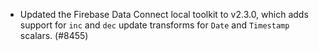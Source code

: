 - Updated the Firebase Data Connect local toolkit to v2.3.0, which adds support for `inc` and `dec` update transforms for `Date` and `Timestamp` scalars. (#8455)
